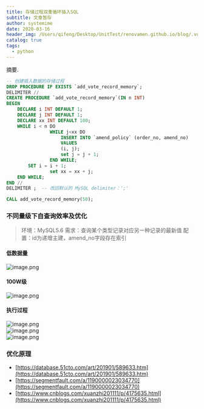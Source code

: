 ```yaml
---
title: 存储过程双重循环插入SQL
subtitle: 文章暂存
author: systemime
date: 2020-03-16
header_img: /Users/qifeng/Desktop/UnitTest/renovamen.github.io/blog/.vuepress/public/img/in-post/header/7.jpg
catalog: true
tags:
  - python
---
```

摘要.

<!-- more -->


```sql
-- 创建插入数据的存储过程
DROP PROCEDURE IF EXISTS `add_vote_record_memory`;
DELIMITER //
CREATE PROCEDURE `add_vote_record_memory`(IN n INT)
BEGIN
    DECLARE i INT DEFAULT 1;
    DECLARE j INT DEFAULT 1;
    DECLARE xx INT DEFAULT 100;
    WHILE i < n DO
				WHILE j<xx DO
					INSERT INTO `amend_policy` (order_no, amend_no)
					VALUES
					(i, j);
					set j = j + 1;
				END WHILE;
        SET i = i + 1;
				set xx = xx + j;
    END WHILE;
END //
DELIMITER ;  -- 改回默认的 MySQL delimiter：';'

CALL add_vote_record_memory(50);
```


<a name="AM37m"></a>
### 不同量级下自查询效率及优化
> 环境：MySQL5.6
> 需求：查询某个类型记录对应另一种记录的最新值
> 配置：id为递增主建，amend_no字段存在索引



<a name="C0bWl"></a>
#### 低数据量
![image.png](https://cdn.nlark.com/yuque/0/2021/png/663138/1616326324600-26472b45-75fe-4ca8-aa5e-87eeefd39b46.png#align=left&display=inline&height=466&margin=%5Bobject%20Object%5D&name=image.png&originHeight=932&originWidth=1226&size=160376&status=done&style=none&width=613)
<a name="8FpiT"></a>
#### 100W级
![image.png](https://cdn.nlark.com/yuque/0/2021/png/663138/1616326344922-0e206b81-934f-4ae9-a8d5-9440b75bade2.png#align=left&display=inline&height=519&margin=%5Bobject%20Object%5D&name=image.png&originHeight=1038&originWidth=1160&size=144463&status=done&style=none&width=580)<br />

<a name="03gyl"></a>
#### 执行过程
![image.png](https://cdn.nlark.com/yuque/0/2021/png/663138/1616326438882-d08ff0ab-b8bb-4573-845c-98b3c9954e7b.png#align=left&display=inline&height=499&margin=%5Bobject%20Object%5D&name=image.png&originHeight=998&originWidth=1640&size=165416&status=done&style=none&width=820)<br />![image.png](https://cdn.nlark.com/yuque/0/2021/png/663138/1616326450392-f729dff8-41f0-45cf-8731-3d45408c2e36.png#align=left&display=inline&height=542&margin=%5Bobject%20Object%5D&name=image.png&originHeight=1084&originWidth=1626&size=174283&status=done&style=none&width=813)<br />![image.png](https://cdn.nlark.com/yuque/0/2021/png/663138/1616326459869-5d6e9c97-a279-4c6d-875e-2c62309759f6.png#align=left&display=inline&height=499&margin=%5Bobject%20Object%5D&name=image.png&originHeight=998&originWidth=1700&size=174620&status=done&style=none&width=850)<br />

<a name="gEpd9"></a>
### 优化原理

- [https://database.51cto.com/art/201901/589633.htm](https://database.51cto.com/art/201901/589633.htm)
- [https://segmentfault.com/a/1190000023034770](https://segmentfault.com/a/1190000023034770)
- [https://www.cnblogs.com/xuanzhi201111/p/4175635.html](https://www.cnblogs.com/xuanzhi201111/p/4175635.html)
